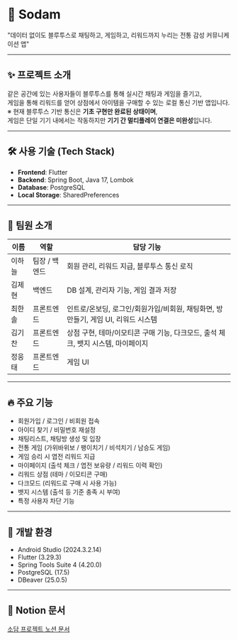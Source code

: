 # 📱 Sodam  
"데이터 없이도 블루투스로 채팅하고, 게임하고, 리워드까지 누리는 전통 감성 커뮤니케이션 앱"

---

## ✨ 프로젝트 소개  
같은 공간에 있는 사용자들이 블루투스를 통해 실시간 채팅과 게임을 즐기고,  
게임을 통해 리워드를 얻어 상점에서 아이템을 구매할 수 있는 로컬 통신 기반 앱입니다.
※ 현재 블루투스 기반 통신은 **기초 구현만 완료된 상태이며**,  
게임은 단일 기기 내에서는 작동하지만 **기기 간 멀티플레이 연결은 미완성**입니다.

---

## 🛠 사용 기술 (Tech Stack)  
- **Frontend**: Flutter  
- **Backend**: Spring Boot, Java 17, Lombok  
- **Database**: PostgreSQL  
- **Local Storage**: SharedPreferences  

---

## 👥 팀원 소개  

| 이름     | 역할           | 담당 기능 |
|----------|----------------|-----------|
| 이하늘 | 팀장 / 백엔드 | 회원 관리, 리워드 지급, 블루투스 통신 로직 |
| 김제현 | 백엔드        | DB 설계, 관리자 기능, 게임 결과 저장 |
| 최한솔 | 프론트엔드    | 인트로/온보딩, 로그인/회원가입/비회원, 채팅화면, 방 만들기, 게임 UI, 리워드 시스템 |
| 김기찬 | 프론트엔드    | 상점 구현, 테마/이모티콘 구매 기능, 다크모드, 출석 체크, 뱃지 시스템, 마이페이지 |
| 정웅태 | 프론트엔드    | 게임 UI |

---

## 🔥 주요 기능  
- 회원가입 / 로그인 / 비회원 접속  
- 아이디 찾기 / 비밀번호 재설정  
- 채팅리스트, 채팅방 생성 및 입장
- 전통 게임 (가위바위보 / 팽이치기 / 비석치기 / 남승도 게임)  
- 게임 승리 시 엽전 리워드 지급  
- 마이페이지 (출석 체크 / 엽전 보유량 / 리워드 이력 확인)  
- 리워드 상점 (테마 / 이모티콘 구매)  
- 다크모드 (리워드로 구매 시 사용 가능)  
- 뱃지 시스템 (출석 등 기준 충족 시 부여)  
- 특정 사용자 차단 기능  

---

## 📌 개발 환경  
- Android Studio (2024.3.2.14)  
- Flutter (3.29.3)  
- Spring Tools Suite 4 (4.20.0)  
- PostgreSQL (17.5)  
- DBeaver (25.0.5)

---

## 📎 Notion 문서  
[소담 프로젝트 노션 문서](https://www.notion.so/1fb6378975b180eda00adf4eb1e881f4?source=copy_link)
